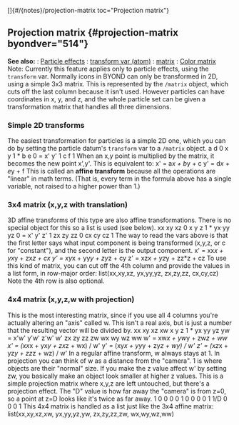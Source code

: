[]{#/{notes}/projection-matrix toc="Projection matrix"}
  ## Projection matrix {#projection-matrix byondver="514"}
  **See also:**
  :   [Particle effects](ref/%7Bnotes%7D/particles)
  :   [transform var (atom)](ref/atom/var/transform)
  :   [matrix](ref/matrix)
  :   [Color matrix](ref/%7Bnotes%7D/color-matrix)
  Note: Currently this feature applies only to particle effects, using the
  `transform` var.
  Normally icons in BYOND can only be transformed in 2D, using a simple
  3x3 matrix. This is represented by the `/matrix` object, which cuts off
  the last column because it isn\'t used. However particles can have
  coordinates in x, y, and z, and the whole particle set can be given a
  transformation matrix that handles all three dimensions.
  ### Simple 2D transforms
  The easiest transformation for particles is a simple 2D one, which you
  can do by setting the particle datum\'s `transform` var to a `/matrix`
  object.
                a d 0
      x y 1  *  b e 0  =  x' y' 1
                c f 1
  When an x,y point is multiplied by the matrix, it becomes the new point
  x\',y\'. This is equivalent to:
      x' = a*x + b*y + c
      y' = d*x + e*y + f
  This is called an **affine transform** because all the operations are
  \"linear\" in math terms. (That is, every term in the formula above has
  a single variable, not raised to a higher power than 1.)
  ### 3x4 matrix (x,y,z with translation)
  3D affine transforms of this type are also affine transformations. There
  is no special object for this so a list is used (see below).
                  xx xy xz 0
      x y z 1  *  yx yy yz 0  =  x' y' z' 1
                  zx zy zz 0
                  cx cy cz 1
  The way to read the vars above is that the first letter says what input
  component is being transformed (x,y,z, or c for \"constant\"), and the
  second letter is the output component.
      x' = xx*x + yx*y + zx*z + cx
      y' = xy*x + yy*y + zy*z + cy
      z' = xz*x + yz*y + zz*z + cz
  To use this kind of matrix, you can cut off the 4th column and provide
  the values in a list form, in row-major order: list(xx,xy,xz, yx,yy,yz,
  zx,zy,zz, cx,cy,cz)
  Note the 4th row is also optional.
  ### 4x4 matrix (x,y,z,w with projection)
  This is the most interesting matrix, since if you use all 4 columns
  you\'re actually altering an \"axis\" called w. This isn\'t a real axis,
  but is just a number that the resulting vector will be divided by.
                  xx xy xz xw
      x y z 1  *  yx yy yz yw  =  x'w' y'w' z'w' w'
                  zx zy zz zw
                  wx wy wz ww
      w' = xw*x + yw*y + zw*z + ww
      x' = (xx*x + yx*y + zx*z + wx) / w'
      y' = (xy*x + yy*y + zy*z + wy) / w'
      z' = (xz*x + yz*y + zz*z + wz) / w'
  In a regular affine transform, w always stays at 1. In projection you
  can think of w as a distance from the \"camera\". 1 is where objects are
  their \"normal\" size. If you make the z value affect w\' by setting zw,
  you basically make an object look smaller at higher z values.
  This is a simple projection matrix where x,y,z are left untouched, but
  there\'s a projection effect. The \"D\" value is how far away the
  \"camera\" is from z=0, so a point at z=D looks like it\'s twice as far
  away.
      1  0  0  0
      0  1  0  0
      0  0  1  1/D
      0  0  0  1
  This 4x4 matrix is handled as a list just like the 3x4 affine matrix:
  list(xx,xy,xz,xw, yx,yy,yz,yw, zx,zy,zz,zw, wx,wy,wz,ww)